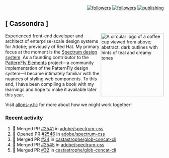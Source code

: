 <p align="right"><a rel="me" href="https://front-end.social/@castastrophe">
    <img alt="followers" title="Follow me on Mastodon" src="https://img.shields.io/mastodon/follow/109297102751309835?domain=https%3A%2F%2Ffront-end.social&label=Follow&logo=mastodon&logoColor=white&style=for-the-badge&labelColor=008080&color=006969"/></a>
  <a href="https://codepen.io/castastrophe/">
    <img alt="followers" title="Follow me on CodePen" src="https://img.shields.io/badge/16-1?color=640464&labelColor=7c007c&style=for-the-badge&logo=codepen&label=Follow"/></a>
<a href="https://castastrophe.medium.com/">
    <img alt="publishing" title="View articles on Medium" src="https://img.shields.io/badge/107-1?color=666&labelColor=444&label=subscribe&logo=medium&logoColor=white&style=for-the-badge"/></a>
</p>

## [&nbsp;Cassondra&nbsp;]

<img align="right" src="https://github-production-user-asset-6210df.s3.amazonaws.com/1840295/253016758-ba468774-1cd3-42c2-8f43-947b5eeb5edf.png" height="200" alt="A circular logo of a coffee cup viewed from above; abstract, dark outlines with hints of teal and creamy tones">

Experienced front-end developer and architect of enterprise-scale design systems for Adobe; previously of Red Hat. My primary focus at the moment is the [Spectrum design system](https://github.com/adobe/spectrum-css). As a founding contributor to the [PatternFly&nbsp;Elements](https://github.com/patternfly/patternfly-elements) project&mdash;a community implementation of the PatternFly design system&mdash;I became intimately familiar with the nuances of styling web components. To this end, I have been compiling a book with my learnings and hope to make it available later this year.

Visit [allons-y.llc](http://allons-y.llc/) for more about how we might work together!

### Recent activity

<!--START_SECTION:activity-->
1. 🎉 Merged PR [#2541](https://github.com/adobe/spectrum-css/pull/2541) in [adobe/spectrum-css](https://github.com/adobe/spectrum-css)
2. 💪 Opened PR [#2546](https://github.com/adobe/spectrum-css/pull/2546) in [adobe/spectrum-css](https://github.com/adobe/spectrum-css)
3. 🎉 Merged PR [#34](https://github.com/castastrophe/glob-concat-cli/pull/34) in [castastrophe/glob-concat-cli](https://github.com/castastrophe/glob-concat-cli)
4. 🎉 Merged PR [#2545](https://github.com/adobe/spectrum-css/pull/2545) in [adobe/spectrum-css](https://github.com/adobe/spectrum-css)
5. 🎉 Merged PR [#32](https://github.com/castastrophe/glob-concat-cli/pull/32) in [castastrophe/glob-concat-cli](https://github.com/castastrophe/glob-concat-cli)
<!--END_SECTION:activity-->

